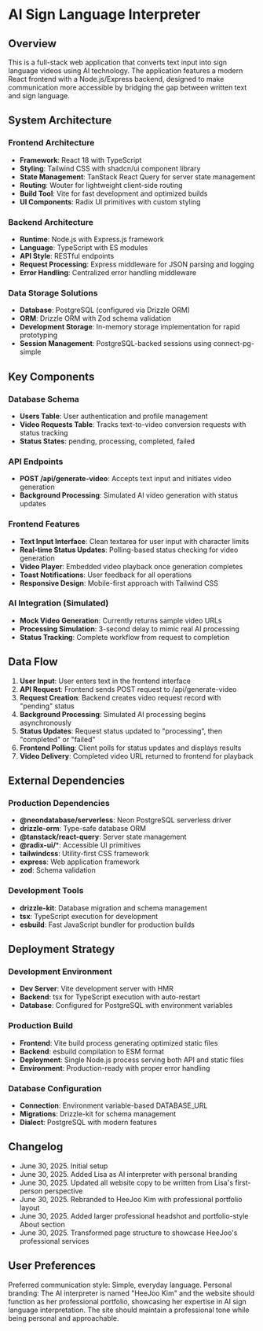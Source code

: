 # AI Sign Language Interpreter

## Overview

This is a full-stack web application that converts text input into sign language videos using AI technology. The application features a modern React frontend with a Node.js/Express backend, designed to make communication more accessible by bridging the gap between written text and sign language.

## System Architecture

### Frontend Architecture
- **Framework**: React 18 with TypeScript
- **Styling**: Tailwind CSS with shadcn/ui component library
- **State Management**: TanStack React Query for server state management
- **Routing**: Wouter for lightweight client-side routing
- **Build Tool**: Vite for fast development and optimized builds
- **UI Components**: Radix UI primitives with custom styling

### Backend Architecture
- **Runtime**: Node.js with Express.js framework
- **Language**: TypeScript with ES modules
- **API Style**: RESTful endpoints
- **Request Processing**: Express middleware for JSON parsing and logging
- **Error Handling**: Centralized error handling middleware

### Data Storage Solutions
- **Database**: PostgreSQL (configured via Drizzle ORM)
- **ORM**: Drizzle ORM with Zod schema validation
- **Development Storage**: In-memory storage implementation for rapid prototyping
- **Session Management**: PostgreSQL-backed sessions using connect-pg-simple

## Key Components

### Database Schema
- **Users Table**: User authentication and profile management
- **Video Requests Table**: Tracks text-to-video conversion requests with status tracking
- **Status States**: pending, processing, completed, failed

### API Endpoints
- **POST /api/generate-video**: Accepts text input and initiates video generation
- **Background Processing**: Simulated AI video generation with status updates

### Frontend Features
- **Text Input Interface**: Clean textarea for user input with character limits
- **Real-time Status Updates**: Polling-based status checking for video generation
- **Video Player**: Embedded video playback once generation completes
- **Toast Notifications**: User feedback for all operations
- **Responsive Design**: Mobile-first approach with Tailwind CSS

### AI Integration (Simulated)
- **Mock Video Generation**: Currently returns sample video URLs
- **Processing Simulation**: 3-second delay to mimic real AI processing
- **Status Tracking**: Complete workflow from request to completion

## Data Flow

1. **User Input**: User enters text in the frontend interface
2. **API Request**: Frontend sends POST request to /api/generate-video
3. **Request Creation**: Backend creates video request record with "pending" status
4. **Background Processing**: Simulated AI processing begins asynchronously
5. **Status Updates**: Request status updated to "processing", then "completed" or "failed"
6. **Frontend Polling**: Client polls for status updates and displays results
7. **Video Delivery**: Completed video URL returned to frontend for playback

## External Dependencies

### Production Dependencies
- **@neondatabase/serverless**: Neon PostgreSQL serverless driver
- **drizzle-orm**: Type-safe database ORM
- **@tanstack/react-query**: Server state management
- **@radix-ui/***: Accessible UI primitives
- **tailwindcss**: Utility-first CSS framework
- **express**: Web application framework
- **zod**: Schema validation

### Development Tools
- **drizzle-kit**: Database migration and schema management
- **tsx**: TypeScript execution for development
- **esbuild**: Fast JavaScript bundler for production builds

## Deployment Strategy

### Development Environment
- **Dev Server**: Vite development server with HMR
- **Backend**: tsx for TypeScript execution with auto-restart
- **Database**: Configured for PostgreSQL with environment variables

### Production Build
- **Frontend**: Vite build process generating optimized static files
- **Backend**: esbuild compilation to ESM format
- **Deployment**: Single Node.js process serving both API and static files
- **Environment**: Production-ready with proper error handling

### Database Configuration
- **Connection**: Environment variable-based DATABASE_URL
- **Migrations**: Drizzle-kit for schema management
- **Dialect**: PostgreSQL with modern features

## Changelog
- June 30, 2025. Initial setup
- June 30, 2025. Added Lisa as AI interpreter with personal branding
- June 30, 2025. Updated all website copy to be written from Lisa's first-person perspective
- June 30, 2025. Rebranded to HeeJoo Kim with professional portfolio layout
- June 30, 2025. Added larger professional headshot and portfolio-style About section
- June 30, 2025. Transformed page structure to showcase HeeJoo's professional services

## User Preferences

Preferred communication style: Simple, everyday language.
Personal branding: The AI interpreter is named "HeeJoo Kim" and the website should function as her professional portfolio, showcasing her expertise in AI sign language interpretation. The site should maintain a professional tone while being personal and approachable.